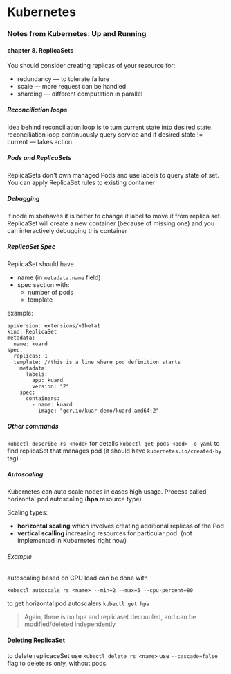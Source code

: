 # Kubernetes
### Notes from Kubernetes: Up and Running
#### chapter 8. ReplicaSets

You should consider creating replicas of your resource for:
* redundancy — to tolerate failure
* scale — more request can be handled
* sharding — different computation in parallel

##### Reconciliation loops

Idea behind reconciliation loop is to turn current state into desired state.
reconciliation loop continuously query service and if desired state != current — takes action.

##### Pods and ReplicaSets
ReplicaSets don't own managed Pods and use labels to query state of set.
You can apply ReplicaSet rules to existing container

##### Debugging
if node misbehaves it is better to change it label to move it from replica set. ReplicaSet will create a new container (because of missing one) and you can interactively debugging this container

##### ReplicaSet Spec
ReplicaSet should have
* name (in `metadata.name` field)
* spec section with:
    * number of pods
    * template

example:
```
apiVersion: extensions/v1beta1
kind: ReplicaSet
metadata:
  name: kuard
spec:
  replicas: 1
  template: //this is a line where pod definition starts
    metadata:
      labels:
        app: kuard
        version: "2"
    spec:
      containers:
        - name: kuard
          image: "gcr.io/kuar-demo/kuard-amd64:2"
```

##### Other commands
`kubectl describe rs <node>` for details
`kubectl get pods <pod> -o yaml` to find replicaSet that manages pod (it should have `kubernetes.io/created-by` tag)

##### Autoscaling
Kubernetes can auto scale nodes in cases high usage.
Process called horizontal pod autoscaling (**hpa** resource type)

Scaling types:
* **horizontal scaling** which involves creating additional replicas of the Pod
* **vertical scalling** increasing resources for particular pod. (not implemented in Kubernetes right now)

###### Example
autoscaling besed on CPU load can be done with
```
kubectl autoscale rs <name> --min=2 --max=5 --cpu-percent=80
```
to get horizontal pod autoscalers `kubectl get hpa`

>Again, there is no hpa and replicaset decoupled, and can be modified/deleted independently


#### Deleting ReplicaSet

to delete replicaceSet use `kubectl delete rs <name>` use `--cascade=false` flag to delete rs only, without pods.

